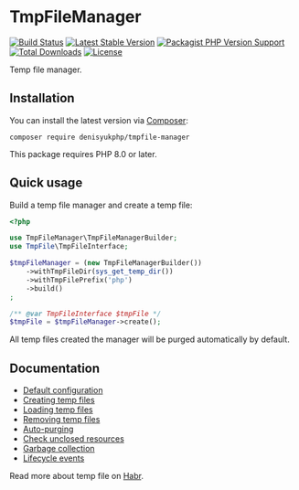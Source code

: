 # TmpFileManager

[![Build Status](https://img.shields.io/github/actions/workflow/status/denisyukphp/tmpfile-manager/ci.yml?branch=master&style=plastic)](https://github.com/denisyukphp/tmpfile-manager/actions/workflows/ci.yml)
[![Latest Stable Version](https://img.shields.io/packagist/v/denisyukphp/tmpfile-manager?style=plastic)](https://packagist.org/packages/denisyukphp/tmpfile-manager)
[![Packagist PHP Version Support](https://img.shields.io/packagist/php-v/denisyukphp/tmpfile-manager?style=plastic&color=8892BF)](https://packagist.org/packages/denisyukphp/tmpfile-manager)
[![Total Downloads](https://img.shields.io/packagist/dt/denisyukphp/tmpfile-manager?style=plastic)](https://packagist.org/packages/denisyukphp/tmpfile-manager)
[![License](https://img.shields.io/packagist/l/denisyukphp/tmpfile-manager?style=plastic&color=428F7E)](https://packagist.org/packages/denisyukphp/tmpfile-manager)

Temp file manager.

## Installation

You can install the latest version via [Composer](https://getcomposer.org/):

```text
composer require denisyukphp/tmpfile-manager
```

This package requires PHP 8.0 or later.

## Quick usage

Build a temp file manager and create a temp file:

```php
<?php

use TmpFileManager\TmpFileManagerBuilder;
use TmpFile\TmpFileInterface;

$tmpFileManager = (new TmpFileManagerBuilder())
    ->withTmpFileDir(sys_get_temp_dir())
    ->withTmpFilePrefix('php')
    ->build()
;

/** @var TmpFileInterface $tmpFile */
$tmpFile = $tmpFileManager->create();
```

All temp files created the manager will be purged automatically by default.

## Documentation

- [Default configuration](docs/index.md#default-configuration)
- [Creating temp files](docs/index.md#creating-temp-files)
- [Loading temp files](docs/index.md#loading-temp-files)
- [Removing temp files](docs/index.md#removing-temp-files)
- [Auto-purging](docs/index.md#auto-purging)
- [Check unclosed resources](docs/index.md#check-unclosed-resources)
- [Garbage collection](docs/index.md#garbage-collection)
- [Lifecycle events](docs/index.md#lifecycle-events)

Read more about temp file on [Habr](https://habr.com/ru/post/320078/).
